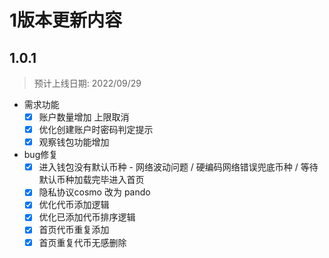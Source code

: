 # 1版本更新内容

## 1.0.1
> 预计上线日期: 2022/09/29

- 需求功能
	- [x] 账户数量增加 上限取消
	- [x] 优化创建账户时密码判定提示
	- [x] 观察钱包功能增加

- bug修复
	- [x] 进入钱包没有默认币种 - 网络波动问题 / 硬编码网络错误兜底币种 / 等待默认币种加载完毕进入首页
	- [x] 隐私协议cosmo 改为 pando
	- [x] 优化代币添加逻辑
	- [x] 优化已添加代币排序逻辑
	- [x] 首页代币重复添加
	- [x] 首页重复代币无感删除